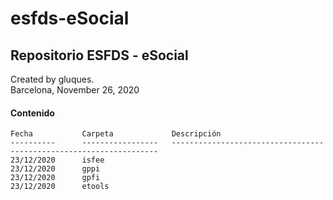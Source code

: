 # esfds-eSocial
## Repositorio ESFDS - eSocial

Created by gluques.  
Barcelona, November 26, 2020

#### Contenido

    Fecha           Carpeta             Descripción                                                        
    ----------      -----------------   -------------------------------------------------------------------
    23/12/2020      isfee
    23/12/2020      gppi
    23/12/2020      gpfi
    23/12/2020      etools
    
